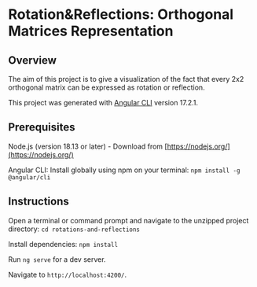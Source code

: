 # Rotation&Reflections: Orthogonal Matrices Representation

## Overview

The aim of this project is to give a visualization of the fact that every 2x2 orthogonal matrix can be expressed as rotation or reflection.

This project was generated with [Angular CLI](https://github.com/angular/angular-cli) version 17.2.1.

## Prerequisites

Node.js (version 18.13 or later) - Download from [https://nodejs.org/](https://nodejs.org/)

Angular CLI: Install globally using npm on your terminal:
`npm install -g @angular/cli`

## Instructions

Open a terminal or command prompt and navigate to the unzipped project directory:
`cd rotations-and-reflections`

Install dependencies:
`npm install`

Run `ng serve` for a dev server.

Navigate to `http://localhost:4200/`.
